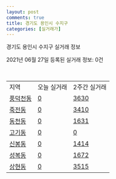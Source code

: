 ```yaml
---
layout: post
comments: true
title: 경기도 용인시 수지구
categories: [실거래가]
---
```


경기도 용인시 수지구 실거래 정보

2021년 06월 27일 등록된 실거래 정보: 0건

<script type="text/javascript">
  google.charts.load('current', {'packages':['corechart']});
  google.charts.setOnLoadCallback(drawChart);

  function drawChart() {
    var data = google.visualization.arrayToDataTable([['거래일', '매매', '전월세', '전매'], ['2020-06', 215, 131, 0], ['2020-07', 1127, 972, 15], ['2020-08', 590, 668, 11], ['2020-09', 489, 652, 10], ['2020-10', 649, 706, 8], ['2020-11', 950, 705, 18], ['2020-12', 960, 801, 9], ['2021-01', 560, 684, 5], ['2021-02', 354, 660, 0], ['2021-03', 332, 737, 14], ['2021-04', 264, 618, 17], ['2021-05', 402, 524, 7], ['2021-06', 126, 281, 1]]);

    var options = {
      title: '최근 유형별 거래량 추이',
      legend: { position: 'bottom' }
    };

    var chart = new google.visualization.LineChart(document.getElementById('columnchart_material'));
    chart.draw(data, (options));
  }
</script>

<div id="columnchart_material" style="width: 450px; margin-left: -35px"></div>
<br>
<table class="sortable">
  <tr>
    <td>지역</td>
    <td>오늘 실거래</td>
    <td>2주간 실거래</td>
  </tr>

  
  <tr class="item">
    <td><a href="4146510100.html">풍덕천동</a></td>
    <td><a href="4146510100.html">0</a></td>
    <td><a href="4146510100.html">3630</a></td>
  </tr>
    

  <tr class="item">
    <td><a href="4146510200.html">죽전동</a></td>
    <td><a href="4146510200.html">0</a></td>
    <td><a href="4146510200.html">3410</a></td>
  </tr>
    

  <tr class="item">
    <td><a href="4146510300.html">동천동</a></td>
    <td><a href="4146510300.html">0</a></td>
    <td><a href="4146510300.html">1631</a></td>
  </tr>
    

  <tr class="item">
    <td><a href="4146510400.html">고기동</a></td>
    <td><a href="4146510400.html">0</a></td>
    <td><a href="4146510400.html">0</a></td>
  </tr>
    

  <tr class="item">
    <td><a href="4146510500.html">신봉동</a></td>
    <td><a href="4146510500.html">0</a></td>
    <td><a href="4146510500.html">1414</a></td>
  </tr>
    

  <tr class="item">
    <td><a href="4146510600.html">성복동</a></td>
    <td><a href="4146510600.html">0</a></td>
    <td><a href="4146510600.html">1672</a></td>
  </tr>
    

  <tr class="item">
    <td><a href="4146510700.html">상현동</a></td>
    <td><a href="4146510700.html">0</a></td>
    <td><a href="4146510700.html">3515</a></td>
  </tr>
    


</table>


    